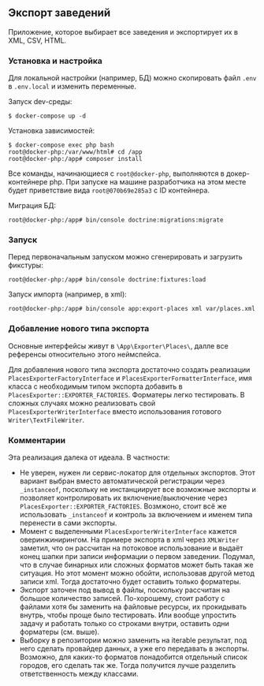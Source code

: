 ## Экспорт заведений

Приложение, которое выбирает все заведения и экспортирует их в XML, CSV, HTML.

### Установка и настройка

Для локальной настройки (например, БД) можно скопировать файл `.env` в `.env.local` и изменить переменные.

Запуск dev-среды:
```shell script
$ docker-compose up -d
``` 

Установка зависимостей:
```shell script
$ docker-compose exec php bash
root@docker-php:/var/www/html# cd /app
root@docker-php:/app# composer install
```

Все команды, начинающиеся с `root@docker-php`, выполняются в докер-контейнере php. При запуске на машине разработчика на этом месте будет приветствие вида `root@070b69e285a3` с ID контейнера.

Миграция БД:
```shell script
root@docker-php:/app# bin/console doctrine:migrations:migrate
```

### Запуск

Перед первоначальным запуском можно сгенерировать и загрузить фикстуры:
```shell script
root@docker-php:/app# bin/console doctrine:fixtures:load
```

Запуск импорта (например, в xml):
```shell script
root@docker-php:/app# bin/console app:export-places xml var/places.xml
```

### Добавление нового типа экспорта

Основные интерфейсы живут в `\App\Exporter\Places\`, далле все референсы относительно этого неймспейса.

Для добавления нового типа экспорта достаточно создать реализации `PlacesExporterFactoryInterface` и `PlacesExporterFormatterInterface`, имя класса с необходимым типом экспорта добавить в `PlacesExporter::EXPORTER_FACTORIES`. Форматеры легко тестировать. В сложных случаях можно реализовать свой `PlacesExporterWriterInterface` вместо использования готового `Writer\TextFileWriter`.

### Комментарии

Эта реализация далека от идеала. В частности:
 * Не уверен, нужен ли сервис-локатор для отдельных экспортов. Этот вариант выбран вместо автоматической регистрации через `_instanceof`, поскольку не инстанциирует все возможные экспорты и позволяет контролировать их включение/выключение через `PlacesExporter::EXPORTER_FACTORIES`. Возмжоно, стоит всё же использовать `_instanceof` и контроль за включением и именем типа перенести в сами экспорты.
 * Момент с выделенными `PlacesExporterWriterInterface` кажется оверинжинирингом. На примере экспорта в xml через `XMLWriter` заметил, что он рассчитан на потоковое использование и выдаёт конец шапки при записи информации о первом заведении. Подумал, что в случае бинарных или сложных форматов может быть такая же ситуация. Но этот момент можно обойти, использовав другой метод записи xml. Тогда достаточно будет оставить только форматеры.
 * Экспорт заточен под вывод в файлы, поскольку рассчитан на большое количество записей. По-хорошему, стоит работу с файлами хотя бы заменить на файловые ресурсы, их прокидывать внутрь, чтобы проще было тестировать. Или вообще упростить задачу и работать только со строками внутри, оставить одни форматеры (см. выше).
 * Выборку в репозитории можно заменить на iterable результат, под него сделать провайдер данных, а уже его передавать в экспорты. Возможно, для каких-то форматов понадобится отдельный список городов, его сделать так же. Тогда получится лучше разделить ответственность между классами.
